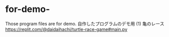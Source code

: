 # for-demo-
Those program files are for demo.
自作したプログラムのデモ用
(1) 亀のレース
https://replit.com/@daidaihachi/turtle-race-game#main.py

